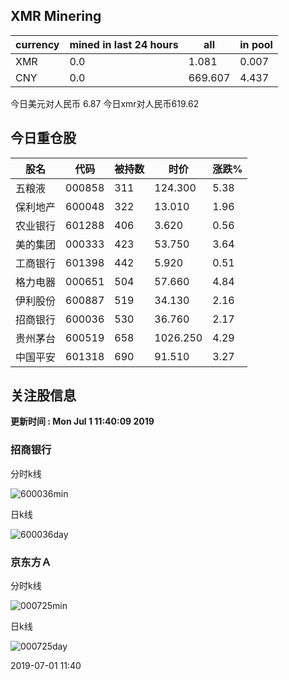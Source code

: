 ## XMR Minering

|currency|mined in last 24 hours|all|in pool|
|---|---|---|---|
|XMR|0.0|1.081|0.007|
|CNY|0.0|669.607|4.437|

今日美元对人民币 6.87	今日xmr对人民币619.62


## 今日重仓股 

|股名|代码|被持数|时价|涨跌%|
|---|---|---|---|---|
|五粮液|000858|311|124.300|5.38|
|保利地产|600048|322|13.010|1.96|
|农业银行|601288|406|3.620|0.56|
|美的集团|000333|423|53.750|3.64|
|工商银行|601398|442|5.920|0.51|
|格力电器|000651|504|57.660|4.84|
|伊利股份|600887|519|34.130|2.16|
|招商银行|600036|530|36.760|2.17|
|贵州茅台|600519|658|1026.250|4.29|
|中国平安|601318|690|91.510|3.27|

## 关注股信息
**更新时间 : Mon Jul  1 11:40:09 2019**
### 招商银行 
分时k线

![600036min](http://image.sinajs.cn/newchart/min/n/sh600036.gif)

日k线

![600036day](http://image.sinajs.cn/newchart/daily/n/sh600036.gif)

### 京东方Ａ 
分时k线

![000725min](http://image.sinajs.cn/newchart/min/n/sz000725.gif)

日k线

![000725day](http://image.sinajs.cn/newchart/daily/n/sz000725.gif)

2019-07-01 11:40